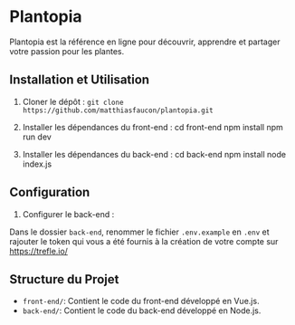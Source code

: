 # Plantopia

Plantopia est la référence en ligne pour découvrir, apprendre et partager votre passion pour les plantes.

## Installation et Utilisation

1. Cloner le dépôt : `git clone https://github.com/matthiasfaucon/plantopia.git`
2. Installer les dépendances du front-end :
cd front-end
npm install
npm run dev

3. Installer les dépendances du back-end :
cd back-end
npm install
node index.js

## Configuration

1. Configurer le back-end :

Dans le dossier `back-end`, renommer le fichier `.env.example` en `.env` et rajouter le token qui vous a été fournis à la création de votre compte sur https://trefle.io/

## Structure du Projet

- `front-end/`: Contient le code du front-end développé en Vue.js.
- `back-end/`: Contient le code du back-end développé en Node.js.
